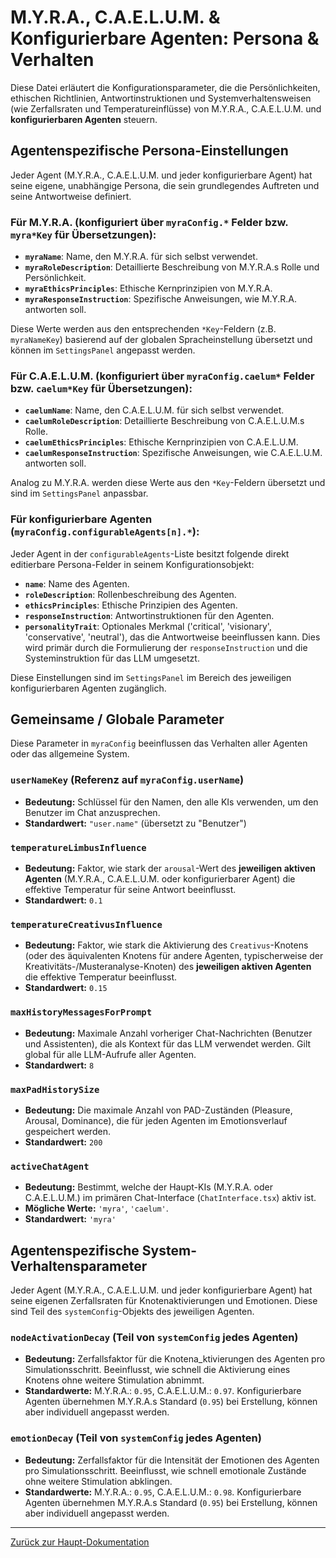 # M.Y.R.A., C.A.E.L.U.M. & Konfigurierbare Agenten: Persona & Verhalten

Diese Datei erläutert die Konfigurationsparameter, die die Persönlichkeiten, ethischen Richtlinien, Antwortinstruktionen und Systemverhaltensweisen (wie Zerfallsraten und Temperatureinflüsse) von M.Y.R.A., C.A.E.L.U.M. und **konfigurierbaren Agenten** steuern.

## Agentenspezifische Persona-Einstellungen

Jeder Agent (M.Y.R.A., C.A.E.L.U.M. und jeder konfigurierbare Agent) hat seine eigene, unabhängige Persona, die sein grundlegendes Auftreten und seine Antwortweise definiert.

### Für M.Y.R.A. (konfiguriert über `myraConfig.*` Felder bzw. `myra*Key` für Übersetzungen):
*   **`myraName`**: Name, den M.Y.R.A. für sich selbst verwendet.
*   **`myraRoleDescription`**: Detaillierte Beschreibung von M.Y.R.A.s Rolle und Persönlichkeit.
*   **`myraEthicsPrinciples`**: Ethische Kernprinzipien von M.Y.R.A.
*   **`myraResponseInstruction`**: Spezifische Anweisungen, wie M.Y.R.A. antworten soll.

Diese Werte werden aus den entsprechenden `*Key`-Feldern (z.B. `myraNameKey`) basierend auf der globalen Spracheinstellung übersetzt und können im `SettingsPanel` angepasst werden.

### Für C.A.E.L.U.M. (konfiguriert über `myraConfig.caelum*` Felder bzw. `caelum*Key` für Übersetzungen):
*   **`caelumName`**: Name, den C.A.E.L.U.M. für sich selbst verwendet.
*   **`caelumRoleDescription`**: Detaillierte Beschreibung von C.A.E.L.U.M.s Rolle.
*   **`caelumEthicsPrinciples`**: Ethische Kernprinzipien von C.A.E.L.U.M.
*   **`caelumResponseInstruction`**: Spezifische Anweisungen, wie C.A.E.L.U.M. antworten soll.

Analog zu M.Y.R.A. werden diese Werte aus den `*Key`-Feldern übersetzt und sind im `SettingsPanel` anpassbar.

### Für konfigurierbare Agenten (`myraConfig.configurableAgents[n].*`):
Jeder Agent in der `configurableAgents`-Liste besitzt folgende direkt editierbare Persona-Felder in seinem Konfigurationsobjekt:
*   **`name`**: Name des Agenten.
*   **`roleDescription`**: Rollenbeschreibung des Agenten.
*   **`ethicsPrinciples`**: Ethische Prinzipien des Agenten.
*   **`responseInstruction`**: Antwortinstruktionen für den Agenten.
*   **`personalityTrait`**: Optionales Merkmal ('critical', 'visionary', 'conservative', 'neutral'), das die Antwortweise beeinflussen kann. Dies wird primär durch die Formulierung der `responseInstruction` und die Systeminstruktion für das LLM umgesetzt.

Diese Einstellungen sind im `SettingsPanel` im Bereich des jeweiligen konfigurierbaren Agenten zugänglich.

## Gemeinsame / Globale Parameter

Diese Parameter in `myraConfig` beeinflussen das Verhalten aller Agenten oder das allgemeine System.

### `userNameKey` (Referenz auf `myraConfig.userName`)
*   **Bedeutung:** Schlüssel für den Namen, den alle KIs verwenden, um den Benutzer im Chat anzusprechen.
*   **Standardwert:** `"user.name"` (übersetzt zu "Benutzer")

### `temperatureLimbusInfluence`
*   **Bedeutung:** Faktor, wie stark der `arousal`-Wert des **jeweiligen aktiven Agenten** (M.Y.R.A., C.A.E.L.U.M. oder konfigurierbarer Agent) die effektive Temperatur für seine Antwort beeinflusst.
*   **Standardwert:** `0.1`

### `temperatureCreativusInfluence`
*   **Bedeutung:** Faktor, wie stark die Aktivierung des `Creativus`-Knotens (oder des äquivalenten Knotens für andere Agenten, typischerweise der Kreativitäts-/Musteranalyse-Knoten) des **jeweiligen aktiven Agenten** die effektive Temperatur beeinflusst.
*   **Standardwert:** `0.15`

### `maxHistoryMessagesForPrompt`
*   **Bedeutung:** Maximale Anzahl vorheriger Chat-Nachrichten (Benutzer und Assistenten), die als Kontext für das LLM verwendet werden. Gilt global für alle LLM-Aufrufe aller Agenten.
*   **Standardwert:** `8`

### `maxPadHistorySize`
*   **Bedeutung:** Die maximale Anzahl von PAD-Zuständen (Pleasure, Arousal, Dominance), die für jeden Agenten im Emotionsverlauf gespeichert werden.
*   **Standardwert:** `200`

### `activeChatAgent`
*   **Bedeutung:** Bestimmt, welche der Haupt-KIs (M.Y.R.A. oder C.A.E.L.U.M.) im primären Chat-Interface (`ChatInterface.tsx`) aktiv ist.
*   **Mögliche Werte:** `'myra'`, `'caelum'`.
*   **Standardwert:** `'myra'`

## Agentenspezifische System-Verhaltensparameter

Jeder Agent (M.Y.R.A., C.A.E.L.U.M. und jeder konfigurierbare Agent) hat seine eigenen Zerfallsraten für Knotenaktivierungen und Emotionen. Diese sind Teil des `systemConfig`-Objekts des jeweiligen Agenten.

### `nodeActivationDecay` (Teil von `systemConfig` jedes Agenten)
*   **Bedeutung:** Zerfallsfaktor für die Knotena_ktivierungen des Agenten pro Simulationsschritt. Beeinflusst, wie schnell die Aktivierung eines Knotens ohne weitere Stimulation abnimmt.
*   **Standardwerte:** M.Y.R.A.: `0.95`, C.A.E.L.U.M.: `0.97`. Konfigurierbare Agenten übernehmen M.Y.R.A.s Standard (`0.95`) bei Erstellung, können aber individuell angepasst werden.

### `emotionDecay` (Teil von `systemConfig` jedes Agenten)
*   **Bedeutung:** Zerfallsfaktor für die Intensität der Emotionen des Agenten pro Simulationsschritt. Beeinflusst, wie schnell emotionale Zustände ohne weitere Stimulation abklingen.
*   **Standardwerte:** M.Y.R.A.: `0.95`, C.A.E.L.U.M.: `0.98`. Konfigurierbare Agenten übernehmen M.Y.R.A.s Standard (`0.95`) bei Erstellung, können aber individuell angepasst werden.

---

[Zurück zur Haupt-Dokumentation](../Dokumentation_de.md#6-detaillierte-konfigurationsparameter)

